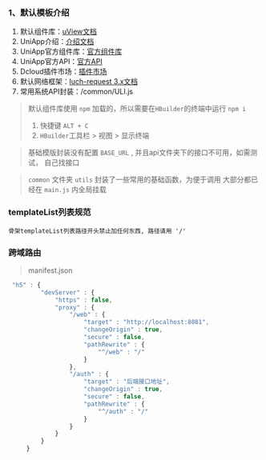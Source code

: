 ### 1、默认模板介绍

1. 默认组件库：[uView文档](https://www.uviewui.com/components/intro.html)
2. UniApp介绍：[介绍文档](https://uniapp.dcloud.io/)
3. UniApp官方组件库：[官方组件库](https://uniapp.dcloud.io/component/README)
4. UniApp官方API：[官方API](https://uniapp.dcloud.io/api/README)
5. Dcloud插件市场：[插件市场](https://ext.dcloud.net.cn/)
7. 默认网络框架：[luch-request 3.x文档](https://www.quanzhan.co/luch-request/guide/3.x/)
8. 常用系统API封装：/common/ULI.js

> 默认组件库使用 `npm` 加载的，所以需要在`HBuilder`的终端中运行 `npm i`
> 1. 快捷键 `ALT + C`
> 2. `HBuilder`工具栏 > 视图 > 显示终端

	
> 基础模版封装没有配置 `BASE_URL` , 并且api文件夹下的接口不可用，如需测试， 自己找接口
 
 > `common` 文件夹 `utils` 封装了一些常用的基础函数，为便于调用 大部分都已经在 `main.js` 内全局挂载 
 
 
 
### templateList列表规范
 ```
 骨架templateList列表路径开头禁止加任何东西, 路径请用 '/'

```


### 跨域路由
> manifest.json
  ```js
   "h5" : {
	       "devServer" : {
	           "https" : false,
	           "proxy" : {
	               "/web" : {
	                   "target" : "http://localhost:8081",
	                   "changeOrigin" : true,
	                   "secure" : false,
	                   "pathRewrite" : {
	                       "^/web" : "/"
	                   }
	               },
	               "/auth" : {
	                   "target" : "后端接口地址",
	                   "changeOrigin" : true,
	                   "secure" : false,
	                   "pathRewrite" : {
	                       "^/auth" : "/"
	                   }
	               }
	           }
	       }
	   }
  ```
  
